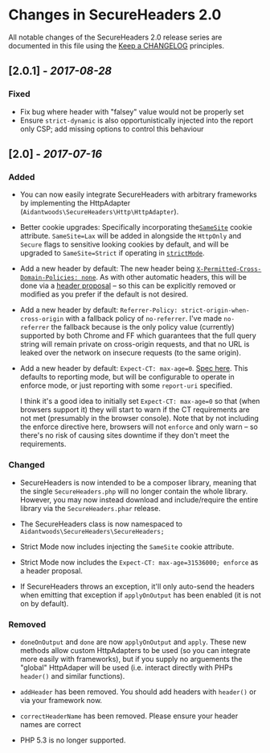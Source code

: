 # Changes in SecureHeaders 2.0

All notable changes of the SecureHeaders 2.0 release series are documented in
this file using the [Keep a CHANGELOG](http://keepachangelog.com/) principles.

## [2.0.1] - *2017-08-28*
### Fixed
* Fix bug where header with "falsey" value would not be properly set
* Ensure `strict-dynamic` is also opportunistically injected into the report
  only CSP; add missing options to control this behaviour

## [2.0] - *2017-07-16*

### Added
* You can now easily integrate SecureHeaders with arbitrary frameworks by
  implementing the HttpAdapter (`Aidantwoods\SecureHeaders\Http\HttpAdapter`).

* Better cookie upgrades:
  Specifically incorporating the[`SameSite`](https://tools.ietf.org/html/draft-west-first-party-cookies-07#section-4.1)
  cookie attribute. `SameSite=Lax` will be added in alongside the
  `HttpOnly` and `Secure` flags to sensitive looking cookies by default, and will
  be upgraded to `SameSite=Strict` if operating in
  [`strictMode`](https://github.com/aidantwoods/SecureHeaders/wiki/strictMode).

* Add a new header by default:
  The new header being [`X-Permitted-Cross-Domain-Policies: none`](https://www.owasp.org/index.php/OWASP_Secure_Headers_Project#X-Permitted-Cross-Domain-Policies).
  As with other automatic headers, this will be done via a
  [header proposal](https://github.com/aidantwoods/SecureHeaders/wiki/header-proposals)
  – so this can be explicitly removed or modified as you prefer if the default
  is not desired.

* Add a new header by default:
  `Referrer-Policy: strict-origin-when-cross-origin` with a fallback policy of
  `no-referrer`.
  I've made `no-referrer` the fallback because is the only policy value
  (currently) supported by both Chrome and FF which guarantees that the full
  query string will remain private on cross-origin requests, and that no URL is
  leaked over the network on insecure requests (to the same origin).

* Add a new header by default: `Expect-CT: max-age=0`.
  [Spec here](https://datatracker.ietf.org/doc/draft-stark-expect-ct/).
  This defaults to reporting mode, but will be configurable to operate in
  enforce mode, or just reporting with some `report-uri` specified.
  
  I think it's a good idea to initially set `Expect-CT: max-age=0` so that
  (when browsers support it) they will start to warn if the CT requirements
  are not met (presumably in the browser console). Note that by not including
  the enforce directive here, browsers will not `enforce` and only warn – so
  there's no risk of causing sites downtime if they don't meet the requirements.

### Changed
* SecureHeaders is now intended to be a composer library, meaning that the
  single `SecureHeaders.php` will no longer contain the whole library. However,
  you may now instead download and include/require the entire library via
  the `SecureHeaders.phar` release.

* The SecureHeaders class is now namespaced to
  `Aidantwoods\SecureHeaders\SecureHeaders;`

* Strict Mode now includes injecting the `SameSite` cookie attribute.

* Strict Mode now includes the `Expect-CT: max-age=31536000; enforce`
  as a header proposal.

* If SecureHeaders throws an exception, it'll only auto-send the headers when
  emitting that exception if `applyOnOutput` has been enabled (it is not on
  by default).

### Removed
* `doneOnOutput` and `done` are now `applyOnOutput` and `apply`. These new
  methods allow custom HttpAdapters to be used (so you can integrate more
  easily with frameworks), but if you supply no arguements the "global"
  HttpAdaper will be used (i.e. interact directly with PHPs `header()` and
  similar functions).

* `addHeader` has been removed. You should add headers with `header()` or via
  your framework now.

* `correctHeaderName` has been removed. Please ensure your header names are
  correct

* PHP 5.3 is no longer supported.
